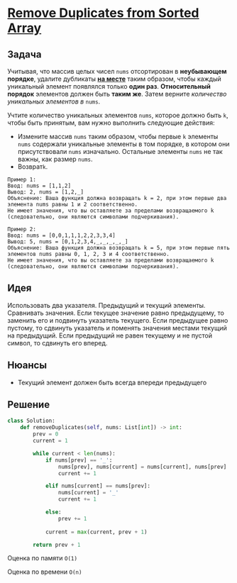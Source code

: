 # [Remove Duplicates from Sorted Array](https://leetcode.com/problems/remove-duplicates-from-sorted-array/)
## Задача
Учитывая, что массив целых чисел `nums` отсортирован в **неубывающем порядке**, удалите дубликаты [**на месте**](https://en.wikipedia.org/wiki/In-place_algorithm) таким образом, чтобы каждый уникальный элемент появлялся только **один раз**. **Относительный порядок** элементов должен быть **таким же**. Затем верните _количество уникальных элементов в_ `nums`.

Учтите количество уникальных элементов `nums`, которое должно быть `k`, чтобы быть принятым, вам нужно выполнить следующие действия:

- Измените массив `nums` таким образом, чтобы первые `k` элементы `nums` содержали уникальные элементы в том порядке, в котором они присутствовали `nums` изначально. Остальные элементы `nums` не так важны, как размер `nums`.
- Возврат`k`.
```
Пример 1:
Ввод: nums = [1,1,2]
Вывод: 2, nums = [1,2,_]
Объяснение: Ваша функция должна возвращать k = 2, при этом первые два элемента nums равны 1 и 2 соответственно.
Не имеет значения, что вы оставляете за пределами возвращаемого k (следовательно, они являются символами подчеркивания).

Пример 2:
Ввод: nums = [0,0,1,1,1,2,2,3,3,4]
Вывод: 5, nums = [0,1,2,3,4,_,_,_,_,_]
Объяснение: Ваша функция должна возвращать k = 5, при этом первые пять элементов nums равны 0, 1, 2, 3 и 4 соответственно.
Не имеет значения, что вы оставляете за пределами возвращаемого k (следовательно, они являются символами подчеркивания).
```
## Идея
Использовать два указателя. Предыдущий и текущий элементы. Сравнивать значения.
Если текущее значение равно предыдущему, то заменить его и подвинуть указатель текущего. Если предыдущее равно пустому, то сдвинуть указатель и поменять значения местами текущий на предыдущий. Если предыдущий не равен текущему и не пустой символ, то сдвинуть его вперед. 

## Нюансы
- Текущий элемент должен быть всегда впереди предыдущего
## Решение
```python
class Solution:
    def removeDuplicates(self, nums: List[int]) -> int:
        prev = 0
        current = 1

        while current < len(nums):
            if nums[prev] == '_':
                nums[prev], nums[current] = nums[current], nums[prev]
                current += 1

            elif nums[current] == nums[prev]:
                nums[current] = '_'
                current += 1

            else:
                prev += 1
            
            current = max(current, prev + 1)

        return prev + 1
```
Оценка по памяти `O(1)`

Оценка по времени `O(n)`
